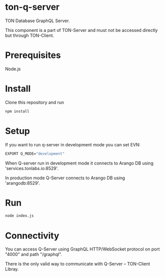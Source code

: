 # ton-q-server
TON Database GraphQL Server.

This component is a part of TON-Server and must not be accessed directly but through TON-Client.

# Prerequisites

Node.js

# Install

Clone this repository and run
```bash
npm install
```

# Setup
 
 If you want to run q-server in development mode you can set EVN:
 ```bash
 EXPORT Q_MODE="development"
 ```
 
 When Q-server run in development mode it connects to Arango DB using 'services.tonlabs.io:8529'.
 
 In production mode Q-Server connects to Arango DB using 'arangodb:8529'.
 
# Run

```bash
node index.js
```

# Connectivity

You can access Q-Server using GraphQL HTTP/WebSocket protocol on port "4000" and path "/graphql".

There is the only valid way to communicate with Q-Server – TON-Client Libray.

